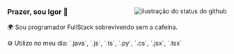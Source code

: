 <div>
  <a href="#"><img align='right' src="http://github-profile-summary-cards.vercel.app/api/cards/profile-details?username=reedbluue" alt="ilustração do status do github"></a>
  <span align='left'>
    <h3>Prazer, sou Igor 👋</h3>
    <p>🌍 Sou programador FullStack sobrevivendo sem a cafeína.</p>
    <p>⚙️ Utilizo no meu dia: `.java`, `.js`, `.ts`, `.py`, `.cs`, `.jsx`, `.tsx`</p>
  </sapn>
</div>


